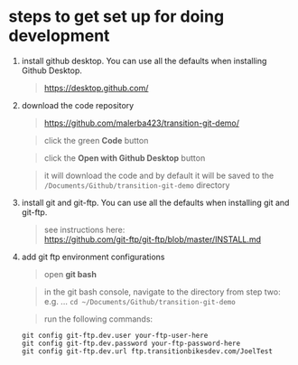 # steps to get set up for doing development

1. install github desktop. You can use all the defaults when installing Github Desktop.

   > https://desktop.github.com/

2. download the code repository

   > https://github.com/malerba423/transition-git-demo/

   > click the green **Code** button

   > click the **Open with Github Desktop** button

   > it will download the code and by default it will be saved to the `/Documents/Github/transition-git-demo` directory

3. install git and git-ftp. You can use all the defaults when installing git and git-ftp.

   > see instructions here:<br/> https://github.com/git-ftp/git-ftp/blob/master/INSTALL.md

4. add git ftp environment configurations

   > open **git bash**

   > in the git bash console, navigate to the directory from step two: e.g. ... `cd ~/Documents/Github/transition-git-demo`

   > run the following commands:

   ```
   git config git-ftp.dev.user your-ftp-user-here
   git config git-ftp.dev.password your-ftp-password-here
   git config git-ftp.dev.url ftp.transitionbikesdev.com/JoelTest
   ```
